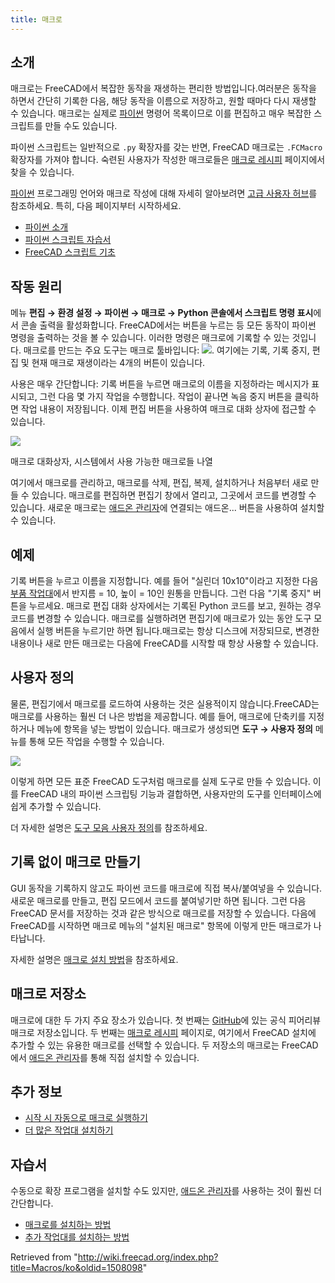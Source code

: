 ```yaml
---
title: 매크로
---
```

## 소개

매크로는 FreeCAD에서 복잡한 동작을 재생하는 편리한 방법입니다.여러분은 동작을 하면서 간단히 기록한 다음, 해당 동작을 이름으로 저장하고, 원할 때마다 다시 재생할 수 있습니다. 매크로는 실제로 [파이썬](/Python/ko "Python/ko") 명령어 목록이므로 이를 편집하고 매우 복잡한 스크립트를 만들 수도 있습니다.

파이썬 스크립트는 일반적으로 `.py` 확장자를 갖는 반면, FreeCAD 매크로는 `.FCMacro` 확장자를 가져야 합니다. 숙련된 사용자가 작성한 매크로들은 [매크로 레시피](/Macros_recipes/ko "Macros recipes/ko") 페이지에서 찾을 수 있습니다.

[파이썬](/Python/ko "Python/ko") 프로그래밍 언어와 매크로 작성에 대해 자세히 알아보려면 [고급 사용자 허브](/Power_users_hub/ko "Power users hub/ko")를 참조하세요. 특히, 다음 페이지부터 시작하세요.

* [파이썬 소개](/Introduction_to_Python/ko "Introduction to Python/ko")
* [파이썬 스크립트 자습서](/Python_scripting_tutorial/ko "Python scripting tutorial/ko")
* [FreeCAD 스크립트 기초](/FreeCAD_Scripting_Basics/ko "FreeCAD Scripting Basics/ko")

## 작동 원리

메뉴 **편집 → 환경 설정 → 파이썬 → 매크로 → Python 콘솔에서 스크립트 명령 표시**에서 콘솔 출력을 활성화합니다. FreeCAD에서는 버튼을 누르는 등 모든 동작이 파이썬 명령을 출력하는 것을 볼 수 있습니다. 이러한 명령은 매크로에 기록할 수 있는 것입니다. 매크로를 만드는 주요 도구는 매크로 툴바입니다:
![](/images/Macros_toolbar.jpg). 여기에는 기록, 기록 중지, 편집 및 현재 매크로 재생이라는 4개의 버튼이 있습니다.

사용은 매우 간단합니다: 기록 버튼을 누르면 매크로의 이름을 지정하라는 메시지가 표시되고, 그런 다음 몇 가지 작업을 수행합니다. 작업이 끝나면 녹음 중지 버튼을 클릭하면 작업 내용이 저장됩니다. 이제 편집 버튼을 사용하여 매크로 대화 상자에 접근할 수 있습니다.

![](/images/Macros.png)

매크로 대화상자, 시스템에서 사용 가능한 매크로들 나열

여기에서 매크로를 관리하고, 매크로를 삭제, 편집, 복제, 설치하거나 처음부터 새로 만들 수 있습니다. 매크로를 편집하면 편집기 창에서 열리고, 그곳에서 코드를 변경할 수 있습니다. 새로운 매크로는 [애드온 관리자](/Std_AddonMgr/ko "Std AddonMgr/ko")에 연결되는 애드온... 버튼을 사용하여 설치할 수 있습니다.

## 예제

기록 버튼을 누르고 이름을 지정합니다. 예를 들어 "실린더 10x10"이라고 지정한 다음 [부품 작업대](/Part_Workbench/ko "Part Workbench/ko")에서 반지름 = 10, 높이 = 10인 원통을 만듭니다. 그런 다음 "기록 중지" 버튼을 누르세요. 매크로 편집 대화 상자에서는 기록된 Python 코드를 보고, 원하는 경우 코드를 변경할 수 있습니다. 매크로를 실행하려면 편집기에 매크로가 있는 동안 도구 모음에서 실행 버튼을 누르기만 하면 됩니다.매크로는 항상 디스크에 저장되므로, 변경한 내용이나 새로 만든 매크로는 다음에 FreeCAD를 시작할 때 항상 사용할 수 있습니다.

## 사용자 정의

물론, 편집기에서 매크로를 로드하여 사용하는 것은 실용적이지 않습니다.FreeCAD는 매크로를 사용하는 훨씬 더 나은 방법을 제공합니다. 예를 들어, 매크로에 단축키를 지정하거나 메뉴에 항목을 넣는 방법이 있습니다. 매크로가 생성되면 **도구 → 사용자 정의** 메뉴를 통해 모든 작업을 수행할 수 있습니다.

![](/images/Macros_config.jpg)

이렇게 하면 모든 표준 FreeCAD 도구처럼 매크로를 실제 도구로 만들 수 있습니다. 이를 FreeCAD 내의 파이썬 스크립팅 기능과 결합하면, 사용자만의 도구를 인터페이스에 쉽게 추가할 수 있습니다.

더 자세한 설명은 [도구 모음 사용자 정의](/index.php?title=Customize_Toolbars/ko&action=edit&redlink=1 "Customize Toolbars/ko (page does not exist)")를 참조하세요.

## 기록 없이 매크로 만들기

GUI 동작을 기록하지 않고도 파이썬 코드를 매크로에 직접 복사/붙여넣을 수 있습니다. 새로운 매크로를 만들고, 편집 모드에서 코드를 붙여넣기만 하면 됩니다. 그런 다음 FreeCAD 문서를 저장하는 것과 같은 방식으로 매크로를 저장할 수 있습니다. 다음에 FreeCAD를 시작하면 매크로 메뉴의 "설치된 매크로" 항목에 이렇게 만든 매크로가 나타납니다.

자세한 설명은 [매크로 설치 방법](/How_to_install_macros/ko "How to install macros/ko")을 참조하세요.

## 매크로 저장소

매크로에 대한 두 가지 주요 장소가 있습니다. 첫 번째는 [GitHub](https://github.com/FreeCAD/FreeCAD-macros)에 있는 공식 피어리뷰 매크로 저장소입니다. 두 번째는 [매크로 레시피](/Macros_recipes/ko "Macros recipes/ko") 페이지로, 여기에서 FreeCAD 설치에 추가할 수 있는 유용한 매크로를 선택할 수 있습니다. 두 저장소의 매크로는 FreeCAD에서 [애드온 관리자](/Std_AddonMgr/ko "Std AddonMgr/ko")를 통해 직접 설치할 수 있습니다.

## 추가 정보

* [시작 시 자동으로 매크로 실행하기](/index.php?title=Macro_at_Startup/ko&action=edit&redlink=1 "Macro at Startup/ko (page does not exist)")
* [더 많은 작업대 설치하기](/index.php?title=Installing_more_workbenches/ko&action=edit&redlink=1 "Installing more workbenches/ko (page does not exist)")

## 자습서

수동으로 확장 프로그램을 설치할 수도 있지만, [애드온 관리자](/Std_AddonMgr/ko "Std AddonMgr/ko")를 사용하는 것이 훨씬 더 간단합니다.

* [매크로를 설치하는 방법](/How_to_install_macros/ko "How to install macros/ko")
* [추가 작업대를 설치하는 방법](/How_to_install_additional_workbenches/ko "How to install additional workbenches/ko")

Retrieved from "<http://wiki.freecad.org/index.php?title=Macros/ko&oldid=1508098>"
